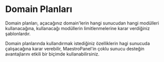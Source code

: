 # Domain Planları 

Domain planları, açacağınız domain'lerin hangi sunucudan hangi modülleri kullanacağına, kullanacağı modüllerin limitlenmelerine  karar verdiğiniz şablonlardır. 

Domain planlarında kullandırmak istediğiniz özelliklerin hagi sunucuda çalışacağına karar verebilir, MaestroPanel'in çoklu sunucu desteğin avantajlarını etkili bir biçimde kullanabilirsiniz.



